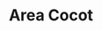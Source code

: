 ---
title: "Area Cocot"
url: /ciudad-autonoma-de-buenos-aires/area-cocot-avenida-santa-fe/
shop: ropa
---